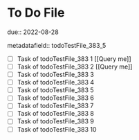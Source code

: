 # To Do File

due:: 2022-08-28

metadatafield:: todoTestFile_383_5

- [ ] Task of todoTestFile_383 1 [[Query me]]
- [ ] Task of todoTestFile_383 2 [[Query me]]
- [ ] Task of todoTestFile_383 3
- [ ] Task of todoTestFile_383 4
- [ ] Task of todoTestFile_383 5
- [ ] Task of todoTestFile_383 6
- [ ] Task of todoTestFile_383 7
- [ ] Task of todoTestFile_383 8
- [ ] Task of todoTestFile_383 9
- [ ] Task of todoTestFile_383 10
